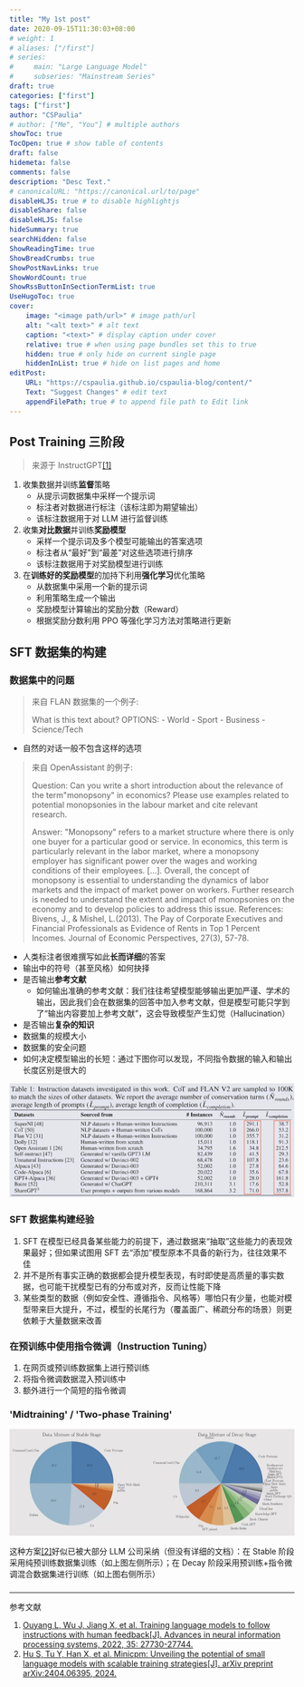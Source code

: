 ```yaml
---
title: "My 1st post"
date: 2020-09-15T11:30:03+08:00
# weight: 1
# aliases: ["/first"]
# series:
#     main: "Large Language Model"
#     subseries: "Mainstream Series"
draft: true
categories: ["first"]
tags: ["first"]
author: "CSPaulia"
# author: ["Me", "You"] # multiple authors
showToc: true
TocOpen: true # show table of contents
draft: false
hidemeta: false
comments: false
description: "Desc Text."
# canonicalURL: "https://canonical.url/to/page"
disableHLJS: true # to disable highlightjs
disableShare: false
disableHLJS: false
hideSummary: true
searchHidden: false
ShowReadingTime: true
ShowBreadCrumbs: true
ShowPostNavLinks: true
ShowWordCount: true
ShowRssButtonInSectionTermList: true
UseHugoToc: true
cover:
    image: "<image path/url>" # image path/url
    alt: "<alt text>" # alt text
    caption: "<text>" # display caption under cover
    relative: true # when using page bundles set this to true
    hidden: true # only hide on current single page
    hiddenInList: true # hide on list pages and home
editPost:
    URL: "https://cspaulia.github.io/cspaulia-blog/content/"
    Text: "Suggest Changes" # edit text
    appendFilePath: true # to append file path to Edit link
---
```


## Post Training 三阶段

> 来源于 InstructGPT[[1]](#ref1)

1. 收集数据并训练**监督**策略
    - 从提示词数据集中采样一个提示词
    - 标注者对数据进行标注（该标注即为期望输出）
    - 该标注数据用于对 LLM 进行监督训练
2. 收集**对比数据**并训练**奖励模型**
    - 采样一个提示词及多个模型可能输出的答案选项
    - 标注者从“最好”到“最差”对这些选项进行排序
    - 该标注数据用于对奖励模型进行训练
3. 在**训练好的奖励模型**的加持下利用**强化学习**优化策略
    - 从数据集中采用一个新的提示词
    - 利用策略生成一个输出
    - 奖励模型计算输出的奖励分数（Reward）
    - 根据奖励分数利用 PPO 等强化学习方法对策略进行更新

## SFT 数据集的构建

### 数据集中的问题

> 来自 FLAN 数据集的一个例子:
>
> What is this text about? OPTIONS: - World - Sport - Business - Science/Tech

- 自然的对话一般不包含这样的选项

> 来自 OpenAssistant 的例子:
>
> Question: Can you write a short introduction about the relevance of the term"monopsony" in economics? Please use examples related to potential monopsonies in the labour market and cite relevant research.
>
> Answer: "Monopsony" refers to a market structure where there is only one buyer for a particular good or service. In economics, this term is particularly relevant in the labor market, where a monopsony employer has significant power over the wages and working conditions of their employees. [...]. Overall, the concept of monopsony is essential to understanding the dynamics of labor markets and the impact of market power on workers. Further research is needed to understand the extent and impact of monopsonies on the economy and to develop policies to address this issue. References: Bivens, J., & Mishel, L.(2013). The Pay of Corporate Executives and Financial Professionals as Evidence of Rents in Top 1 Percent Incomes. Journal of Economic Perspectives, 27(3), 57-78.

- 人类标注者很难撰写如此**长而详细**的答案
- 输出中的符号（甚至风格）如何抉择
- 是否输出**参考文献**
    - 如何输出准确的参考文献：我们往往希望模型能够输出更加严谨、学术的输出，因此我们会在数据集的回答中加入参考文献，但是模型可能只学到了“输出内容要加上参考文献”，这会导致模型产生幻觉（Hallucination）
- 是否输出**复杂的知识**
- 数据集的规模大小
- 数据集的安全问题
- 如何决定模型输出的长短：通过下图你可以发现，不同指令数据的输入和输出长度区别是很大的

![instruction_dataset](./instrction_dataset.png)

### SFT 数据集构建经验

1. SFT 在模型已经具备某些能力的前提下，通过数据来“抽取”这些能力的表现效果最好；但如果试图用 SFT 去“添加”模型原本不具备的新行为，往往效果不佳
2. 并不是所有事实正确的数据都会提升模型表现，有时即使是高质量的事实数据，也可能干扰模型已有的分布或对齐，反而让性能下降
3. 某些类型的数据（例如安全性、遵循指令、风格等）哪怕只有少量，也能对模型带来巨大提升，不过，模型的长尾行为（覆盖面广、稀疏分布的场景）则更依赖于大量数据来改善

### 在预训练中使用指令微调（Instruction Tuning）

1. 在网页或预训练数据集上进行预训练
2. 将指令微调数据混入预训练中
3. 额外进行一个简短的指令微调

### 'Midtraining' / 'Two-phase Training'

![minicpm](./minicpm.png)

这种方案[[2]](#ref2)好似已被大部分 LLM 公司采纳（但没有详细的文档）：在 Stable 阶段采用纯预训练数据集训练（如上图左侧所示）；在 Decay 阶段采用预训练+指令微调混合数据集进行训练（如上图右侧所示）

### 

---

<div class="zhihu-ref">
  <div class="zhihu-ref-title">参考文献</div>
  <ol>
    <li id="ref1"><a href="https://proceedings.neurips.cc/paper_files/paper/2022/file/b1efde53be364a73914f58805a001731-Paper-Conference.pdf" target="_blank">Ouyang L, Wu J, Jiang X, et al. Training language models to follow instructions with human feedback[J]. Advances in neural information processing systems, 2022, 35: 27730-27744.</a></li>
    <li id="ref2"><a href="https://arxiv.org/pdf/2404.06395" target="_blank">Hu S, Tu Y, Han X, et al. Minicpm: Unveiling the potential of small language models with scalable training strategies[J]. arXiv preprint arXiv:2404.06395, 2024.</a></li>
  </ol>
</div>